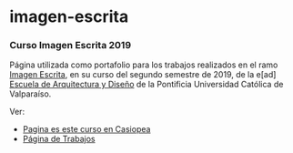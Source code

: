 # imagen-escrita

### Curso Imagen Escrita 2019
 
Página utilizada como portafolio para los trabajos realizados en el ramo [Imagen Escrita](https://wiki.ead.pucv.cl/Imagen_Escrita), en su curso del segundo semestre de 2019, de la e[ad] [Escuela de Arquitectura y Diseño](https://ead.pucv.cl) de la Pontificia Universidad Católica de Valparaíso.

Ver:
- [Pagina es este curso en Casiopea](https://wiki.ead.pucv.cl/Imagen_Escrita_2019)
- [Página de Trabajos]( https://matildecrxtt.github.io/imagen-escrita/)
